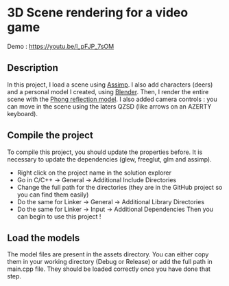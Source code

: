 # 3D Scene rendering for a video game

Demo : https://youtu.be/l_pFJP_7sOM

## Description

In this project, I load a scene using [Assimp](http://www.assimp.org/). I also add characters (deers) and a personal model I created, using [Blender](https://www.blender.org/).
Then, I render the entire scene with the [Phong reflection model](https://en.wikipedia.org/wiki/Phong_reflection_model).
I also added camera controls : you can move in the scene using the laters QZSD (like arrows on an AZERTY keyboard).

## Compile the project

To compile this project, you should update the properties before.
It is necessary to update the dependencies (glew, freeglut, glm and assimp).
- Right click on the project name in the solution explorer
- Go in C/C++ -> General -> Additional Include Directories 
- Change the full path for the directories (they are in the GitHub project so you can find them easily)
- Do the same for Linker -> General -> Additional Library Directories 
- Do the same for Linker -> Input ->  Additional Dependencies 
Then you can begin to use this project !

## Load the models

The model files are present in the assets directory. You can either copy them in your working directory (Debug or Release) or add the full path in main.cpp file.
They should be loaded correctly once you have done that step.
